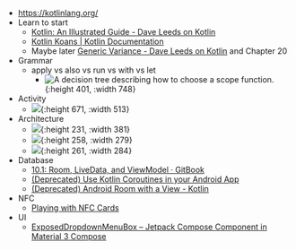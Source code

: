 - https://kotlinlang.org/
- Learn to start
	- [Kotlin: An Illustrated Guide - Dave Leeds on Kotlin](https://typealias.com/start/)
	- [Kotlin Koans | Kotlin Documentation](https://kotlinlang.org/docs/koans.html)
	- Maybe later [Generic Variance - Dave Leeds on Kotlin](https://typealias.com/start/kotlin-variance/) and Chapter 20
- Grammar
	- apply vs also vs run vs with vs let
		- ![A decision tree describing how to choose a scope function.](https://typealias.com/img/start/scopes-and-scope-functions/scope-function-flow-chart.png){:height 401, :width 748}
- Activity
	- ![](https://developer.android.com/guide/components/images/activity_lifecycle.png){:height 671, :width 513}
- Architecture
	- ![](https://developer.android.com/static/topic/libraries/architecture/images/mad-arch-overview.png){:height 231, :width 381}
	- ![](https://developer.android.com/static/topic/libraries/architecture/images/mad-arch-overview-ui.png){:height 258, :width 279}
	- ![](https://developer.android.com/static/topic/libraries/architecture/images/mad-arch-overview-data.png){:height 261, :width 284}
- Database
	- [10.1: Room, LiveData, and ViewModel · GitBook](https://google-developer-training.github.io/android-developer-fundamentals-course-concepts-v2/unit-4-saving-user-data/lesson-10-storing-data-with-room/10-1-c-room-livedata-viewmodel/10-1-c-room-livedata-viewmodel.html)
	- [(Deprecated) Use Kotlin Coroutines in your Android App](https://developer.android.com/codelabs/kotlin-coroutines?hl=en)
	- [(Deprecated) Android Room with a View - Kotlin](https://developer.android.com/codelabs/android-room-with-a-view-kotlin?hl=en#9)
- NFC
	- [Playing with NFC Cards](https://blog.anantshri.info/playing-with-nfc-cards/)
- UI
	- [ExposedDropdownMenuBox – Jetpack Compose Component in Material 3 Compose](https://composables.com/material3/exposeddropdownmenubox)